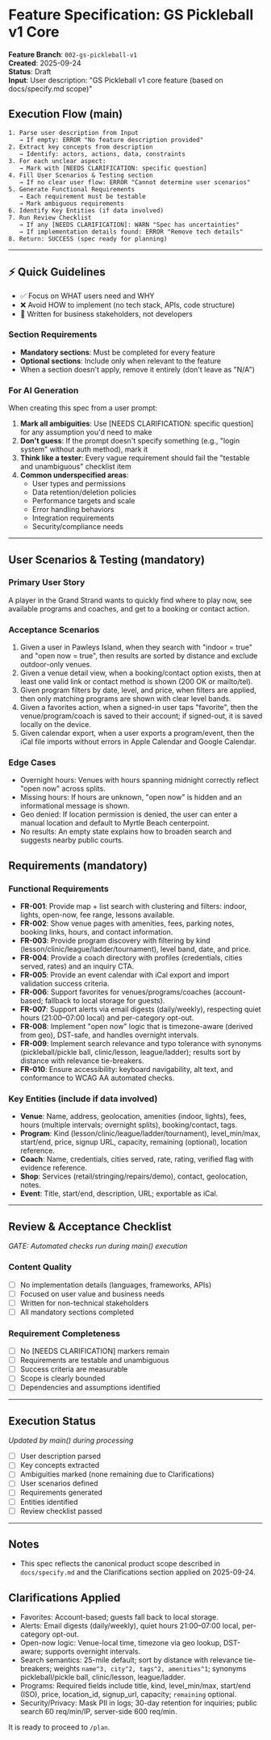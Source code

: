 # Feature Specification: GS Pickleball v1 Core
 
 **Feature Branch**: `002-gs-pickleball-v1`  
 **Created**: 2025-09-24  
 **Status**: Draft  
 **Input**: User description: "GS Pickleball v1 core feature (based on docs/specify.md scope)"
 
 ## Execution Flow (main)
 ```text
 1. Parse user description from Input
    → If empty: ERROR "No feature description provided"
 2. Extract key concepts from description
    → Identify: actors, actions, data, constraints
 3. For each unclear aspect:
    → Mark with [NEEDS CLARIFICATION: specific question]
 4. Fill User Scenarios & Testing section
    → If no clear user flow: ERROR "Cannot determine user scenarios"
 5. Generate Functional Requirements
    → Each requirement must be testable
    → Mark ambiguous requirements
 6. Identify Key Entities (if data involved)
 7. Run Review Checklist
    → If any [NEEDS CLARIFICATION]: WARN "Spec has uncertainties"
    → If implementation details found: ERROR "Remove tech details"
 8. Return: SUCCESS (spec ready for planning)
 ```
 
 ---
 
 ## ⚡ Quick Guidelines
 - ✅ Focus on WHAT users need and WHY
 - ❌ Avoid HOW to implement (no tech stack, APIs, code structure)
 - 👥 Written for business stakeholders, not developers
 
 ### Section Requirements
 - **Mandatory sections**: Must be completed for every feature
 - **Optional sections**: Include only when relevant to the feature
 - When a section doesn't apply, remove it entirely (don't leave as "N/A")
 
 ### For AI Generation
 When creating this spec from a user prompt:
 1. **Mark all ambiguities**: Use [NEEDS CLARIFICATION: specific question] for any assumption you'd need to make
 2. **Don't guess**: If the prompt doesn't specify something (e.g., "login system" without auth method), mark it
 3. **Think like a tester**: Every vague requirement should fail the "testable and unambiguous" checklist item
 4. **Common underspecified areas**:
    - User types and permissions
    - Data retention/deletion policies  
    - Performance targets and scale
    - Error handling behaviors
    - Integration requirements
    - Security/compliance needs
 
 ---
 
 ## User Scenarios & Testing (mandatory)
 
 ### Primary User Story
 A player in the Grand Strand wants to quickly find where to play now, see available programs and coaches, and get to a booking or contact action.
 
 ### Acceptance Scenarios
 1. Given a user in Pawleys Island, when they search with "indoor = true" and "open now = true", then results are sorted by distance and exclude outdoor-only venues.
 2. Given a venue detail view, when a booking/contact option exists, then at least one valid link or contact method is shown (200 OK or mailto/tel).
 3. Given program filters by date, level, and price, when filters are applied, then only matching programs are shown with clear level bands.
 4. Given a favorites action, when a signed-in user taps "favorite", then the venue/program/coach is saved to their account; if signed-out, it is saved locally on the device.
 5. Given calendar export, when a user exports a program/event, then the iCal file imports without errors in Apple Calendar and Google Calendar.
 
 ### Edge Cases
 - Overnight hours: Venues with hours spanning midnight correctly reflect "open now" across splits.
 - Missing hours: If hours are unknown, "open now" is hidden and an informational message is shown.
 - Geo denied: If location permission is denied, the user can enter a manual location and default to Myrtle Beach centerpoint.
 - No results: An empty state explains how to broaden search and suggests nearby public courts.
 
 ## Requirements (mandatory)
 
 ### Functional Requirements
 - **FR-001**: Provide map + list search with clustering and filters: indoor, lights, open-now, fee range, lessons available.
 - **FR-002**: Show venue pages with amenities, fees, parking notes, booking links, hours, and contact information.
 - **FR-003**: Provide program discovery with filtering by kind (lesson/clinic/league/ladder/tournament), level band, date, and price.
 - **FR-004**: Provide a coach directory with profiles (credentials, cities served, rates) and an inquiry CTA.
 - **FR-005**: Provide an event calendar with iCal export and import validation success criteria.
 - **FR-006**: Support favorites for venues/programs/coaches (account-based; fallback to local storage for guests).
 - **FR-007**: Support alerts via email digests (daily/weekly), respecting quiet hours (21:00–07:00 local) and per-category opt-out.
 - **FR-008**: Implement "open now" logic that is timezone-aware (derived from geo), DST-safe, and handles overnight intervals.
 - **FR-009**: Implement search relevance and typo tolerance with synonyms (pickleball/pickle ball, clinic/lesson, league/ladder); results sort by distance with relevance tie-breakers.
 - **FR-010**: Ensure accessibility: keyboard navigability, alt text, and conformance to WCAG AA automated checks.
 
 ### Key Entities (include if data involved)
 - **Venue**: Name, address, geolocation, amenities (indoor, lights), fees, hours (multiple intervals; overnight splits), booking/contact, tags.
 - **Program**: Kind (lesson/clinic/league/ladder/tournament), level_min/max, start/end, price, signup URL, capacity, remaining (optional), location reference.
 - **Coach**: Name, credentials, cities served, rate, rating, verified flag with evidence reference.
 - **Shop**: Services (retail/stringing/repairs/demo), contact, geolocation, notes.
 - **Event**: Title, start/end, description, URL; exportable as iCal.
 
 ---
 
 ## Review & Acceptance Checklist
 *GATE: Automated checks run during main() execution*
 
 ### Content Quality
 - [ ] No implementation details (languages, frameworks, APIs)
 - [ ] Focused on user value and business needs
 - [ ] Written for non-technical stakeholders
 - [ ] All mandatory sections completed
 
 ### Requirement Completeness
 - [ ] No [NEEDS CLARIFICATION] markers remain
 - [ ] Requirements are testable and unambiguous  
 - [ ] Success criteria are measurable
 - [ ] Scope is clearly bounded
 - [ ] Dependencies and assumptions identified
 
 ---
 
 ## Execution Status
 *Updated by main() during processing*
 
- [ ] User description parsed
- [ ] Key concepts extracted
- [ ] Ambiguities marked (none remaining due to Clarifications)
- [ ] User scenarios defined
- [ ] Requirements generated
- [ ] Entities identified
- [ ] Review checklist passed
 
---
 
## Notes
- This spec reflects the canonical product scope described in `docs/specify.md` and the Clarifications section applied on 2025-09-24.
 
## Clarifications Applied
- Favorites: Account-based; guests fall back to local storage.
- Alerts: Email digests (daily/weekly), quiet hours 21:00–07:00 local, per-category opt-out.
- Open-now logic: Venue-local time, timezone via geo lookup, DST-aware; supports overnight intervals.
- Search semantics: 25-mile default; sort by distance with relevance tie-breakers; weights `name^3, city^2, tags^2, amenities^1`; synonyms pickleball/pickle ball, clinic/lesson, league/ladder.
- Programs: Required fields include title, kind, level_min/max, start/end (ISO), price, location_id, signup_url, capacity; `remaining` optional.
- Security/Privacy: Mask PII in logs; 30-day retention for inquiries; public search 60 req/min/IP, server-side 600 req/min.

It is ready to proceed to `/plan`.

